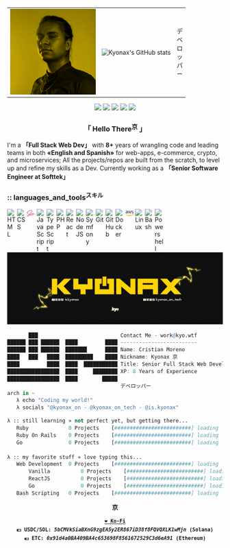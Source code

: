 <!-- 
 * Kyonax's README File for Github
 *
 * @description
 * Personal/Short description of myself and
 * my experience as a Full Stack Web Developer.
 * 
 * Cristian Moreno - Kyonax 
 * email: iamkyo@kyo.wtf 
-->
 
<div align="center">
<table>
  <tr>
    <td>
      <img src="https://github.com/Kyonax/Kyonax/blob/master/src/professional_photo.png" width="200"/>
    </td>
    <td>
      <img src="https://github-readme-stats.vercel.app/api?username=Kyonax&theme=great-gatsby" alt="Kyonax's GitHub stats"/>
    </td>
    <td>
      デ<br>ベ<br>ロ<br>ッ<br>パ<br>ー
    </td>
  </tr>
</table>
</div>

<p align="center"> 
  <a href="https://www.reddit.com/user/kyonax_on" target="_blank"><img src="https://img.shields.io/reddit/user-karma/combined/kyonax_on?style=social&logo=reddit&logoColor=%23FFD400"/><a/>
  <img src="https://img.shields.io/github/followers/Kyonax?style=social&logo=github&logoColor=%23FFD400"/>
  <a href="https://twitter.com/kyonax_on_tech" target="_blank"><img src="https://img.shields.io/twitter/url?url=https%3A%2F%2Ftwitter.com%2Fkyonax_on_tech&style=social&logoColor=%23FFD400&label=Twitter"/><a/>
  <a href="https://www.instagram.com/is.kyonax/" target="_blank"><img src="https://img.shields.io/twitter/url?url=https%3A%2F%2Finstagram.com%2Fis.kyonax&style=social&logo=instagram&logoColor=%23FFD400&label=Instagram"/><a/>
  <a href="https://www.linkedin.com/in/kyonax/" target="_blank"><img src="https://img.shields.io/twitter/url?url=https%3A%2F%2Fwww.linkedin.com%2Fin%2Fkyonax%2F&style=social&logo=linkedin&logoColor=%23FFD400&label=Linkedin"/><a/> 
<p/>

<h3 align="center">「 Hello There<sup>京</sup> 」</h3>

I'm a **「Full Stack Web Dev」** with **8+** years of wrangling code and leading teams in both __«English and Spanish»__ for web-apps, e-commerce, crypto, and microservices; All the projects/repos are built from the scratch, to level up and refine my skills as a Dev. Currently working as a **「Senior Software Engineer at Softtek」**

<h3>:: languages_and_tools<sup>スキル</sup> </h3>

<img align="left" alt="HTML" width="20px" style="padding-right:3px;" src="https://cdn.jsdelivr.net/gh/devicons/devicon/icons/html5/html5-plain.svg" />
<img align="left" alt="CSS" width="20px" style="padding-right:3px;" src="https://cdn.jsdelivr.net/gh/devicons/devicon/icons/css3/css3-plain.svg" />
<img align="left" alt="SASS" width="20px" style="padding-right:3px;" src="https://github.com/devicons/devicon/blob/v2.16.0/icons/sass/sass-original.svg" />
<img align="left" alt="JavaScript" width="20px" style="padding-right:3px;" src="https://cdn.jsdelivr.net/gh/devicons/devicon/icons/javascript/javascript-plain.svg" />
<img align="left" alt="TypeScript" width="20px" style="padding-right:3px;" src="https://cdn.jsdelivr.net/gh/devicons/devicon/icons/typescript/typescript-plain.svg" />
<img align="left" alt="PHP" width="20px" style="padding-right:3px;" src="https://cdn.jsdelivr.net/gh/devicons/devicon/icons/php/php-original.svg" />
<img align="left" alt="React" width="20px" style="padding-right:3px;" src="https://cdn.jsdelivr.net/gh/devicons/devicon/icons/react/react-original.svg" />
<img align="left" alt="NodeJS" width="20px" style="padding-right:3px;" src="https://cdn.jsdelivr.net/gh/devicons/devicon/icons/nodejs/nodejs-original.svg" />
<img align="left" alt="Symfony" width="20px" style="padding-right:3px;" src="https://cdn.jsdelivr.net/gh/devicons/devicon/icons/symfony/symfony-original.svg" />
<img align="left" alt="Git" width="20px" style="padding-right:3px;" src="https://cdn.jsdelivr.net/gh/devicons/devicon/icons/git/git-original.svg" />
<img align="left" alt="GitHub" width="20px" style="padding-right:3px;" src="https://cdn.jsdelivr.net/gh/devicons/devicon/icons/github/github-original.svg" />
<img align="left" alt="Docker" width="20px" style="padding-right:3px;" src="https://cdn.jsdelivr.net/gh/devicons/devicon/icons/docker/docker-original.svg" />
<img align="left" alt="AWS" width="20px" style="padding-right:3px;" src="https://github.com/devicons/devicon/blob/v2.16.0/icons/amazonwebservices/amazonwebservices-original-wordmark.svg" />
<img align="left" alt="Linux" width="20px" style="padding-right:3px;" src="https://cdn.jsdelivr.net/gh/devicons/devicon/icons/linux/linux-original.svg" />
<img align="left" alt="Bash" width="20px" style="padding-right:3px;" src="https://cdn.jsdelivr.net/gh/devicons/devicon/icons/bash/bash-original.svg" />
<img align="left" alt="Powershell" width="20px" style="padding-right:3px;" src="https://cdn.jsdelivr.net/gh/devicons/devicon/icons/powershell/powershell-original.svg" />
<br />

#

<div align="justify">
<img src="https://github.com/Kyonax/Kyonax/blob/master/src/KYO.jpg">

``` r
       ███                           Contact Me - work@kyo.wtf
██████ ███ ██████  ████         ████ -------------------------
██████ ███ ██████  ███████      ████ Name: Cristian Moreno
████   ███   ████  █████████    ████ Nickname: Kyonax 京
████         ████  ████  ███████████ Title: Senior Full Stack Web Developer
█████████████████  ████     ████████ XP: 8 Years of Experience
█████████████████  ████        █████ 
                                     デベロッパー
arch in ~ 
   λ echo "Coding my world!"
   λ socials "@kyonax_on - @kyonax_on_tech - @is.kyonax" 
```

``` py
λ :: still learning » not perfect yet, but getting there...
   Ruby             0 Projects    [#########################] loading
   Ruby On Rails    0 Projects    [#########################] loading
   Go               0 Projects    [#########################] loading
        
λ :: my favorite stuff » love typing this...
   Web Development  0 Projects    [#########################] loading
       Vanilla          0 Projects    [#########################] loading
       ReactJS          0 Projects    [#########################] loading
       Go               0 Projects    [#########################] loading
   Bash Scripting   0 Projects    [#########################] loading
```

<div/>

<p align="center">
<samp>
  <a><strong>京</strong></a>
  <br>
  <br>
  <sup>
    <b>
    <a href="https://ko-fi.com/kyonax_on_tech" target="_blank">❤️ Ko-Fi</a>
    </b>
    <br>
    <b>💵 USDC/SOL: <i>5bCMVkSiaBXnG9zgEA5y2ER867iD38f8FQVQXLK1wMjn</i> (Solana)
    <br>
    <b>💶 ETC:</b> <i>0x91d4a0BA409BA4c653698F8561672529C3d6eA91</i> (Ethereum)
    <br>
  </sup>
</samp>
</p>
<table/>
